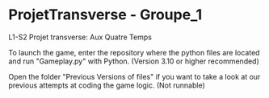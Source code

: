 # ProjetTransverse - Groupe_1
L1-S2 Projet transverse: Aux Quatre Temps

To launch the game, enter the repository where the python files are located and run "Gameplay.py" with Python.
(Version 3.10 or higher recommended)

Open the folder "Previous Versions of files" if you want to take a look at our previous attempts at coding the game logic.
(Not runnable)

